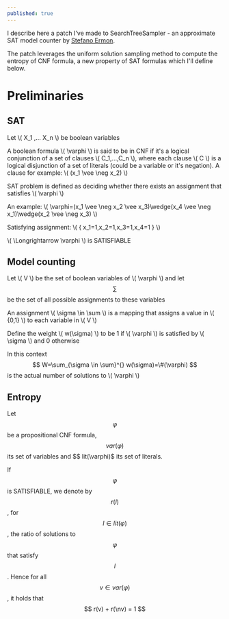 ```yaml
---
published: true
---
```

I describe here a patch I've made to SearchTreeSampler - an approximate SAT model counter by [Stefano Ermon](https://cs.stanford.edu/~ermon/).

The patch leverages the uniform solution sampling method to compute the entropy of CNF formula, a new property of SAT formulas which I'll define below.

# Preliminaries

## SAT

Let \\( X_1 ,... X_n \\) be boolean variables

A boolean formula \\( \varphi \\) is said to be in CNF if it's a logical conjunction of a set of clauses \\( C_1,...,C_n \\), where each clause \\( C \\) is a logical disjunction of a set of literals (could be a variable or it's negation). A clause for example: \\( (x_1 \vee \neg x_2) \\)

SAT problem is defined as deciding whether there exists an assignment that satisfies \\( \varphi \\)

An example: \\( \varphi=(x_1 \vee \neg x_2 \vee x_3)\wedge(x_4 \vee \neg x_1)\wedge(x_2 \vee \neg x_3) \\)

Satisfying assignment: \\( \{ x_1=1,x_2=1,x_3=1,x_4=1 \} \\)

\\( \Longrightarrow \varphi \\) is SATISFIABLE

## Model counting

Let \\( V \\) be the set of boolean variables of \\( \varphi \\) and let $$ \sum $$ be the set of all possible assignments to these variables

An assignment \\( \sigma \in \sum \\) is a mapping that assigns a value in \\( \{0,1\} \\) to each variable in \\( V \\)

Define the weight \\( w(\sigma) \\) to be 1 if \\( \varphi \\) is satisfied by \\( \sigma \\) and 0 otherwise

In this context $$  W=\sum_{\sigma \in \sum}^{} w(\sigma)=\#(\varphi)  $$ is the actual number of solutions to  \\( \varphi \\)

## Entropy

Let $$ \varphi $$ be a propositional CNF formula, $$ var(\varphi) $$ its set of variables and $$ lit(\varphi)$ its set of literals. 

If $$ \varphi $$ is SATISFIABLE, we denote by $$ r(l) $$, for $$ l \in lit(\varphi) $$, the ratio of solutions to $$ \varphi $$ that satisfy $$ l $$. Hence for all $$ v \in var(\varphi) $$ , it holds that $$ r(v) + r(\nv) = 1 $$


